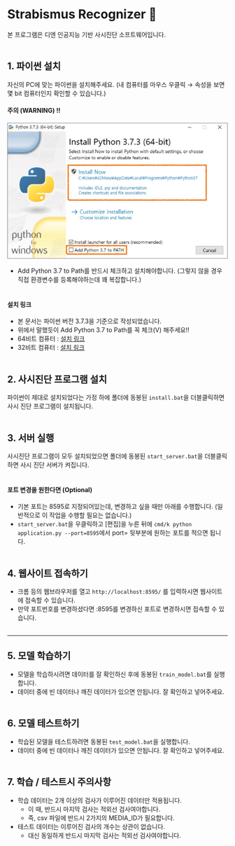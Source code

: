 ﻿# Strabismus Recognizer 👀
본 프로그램은 디엔 인공지능 기반 사시진단 소프트웨어입니다.
<br><br>

## 1. 파이썬 설치
자신의 PC에 맞는 파이썬을 설치해주세요. (내 컴퓨터를 마우스 우클릭 → 속성을 보면 몇 bit 컴퓨터인지 확인할 수 있습니다.)

#### 주의 (WARNING) !!
![](image/0.jpg)
- Add Python 3.7 to Path를 반드시 체크하고 설치해야합니다. (그렇지 않을 경우 직접 환경변수를 등록해야하는데 꽤 복잡합니다.)
<br><br>

#### 설치 링크 
- 본 문서는 파이썬 버전 3.7.3을 기준으로 작성되었습니다.
- 위에서 말했듯이 Add Python 3.7 to Path를 꼭 체크(V) 해주세요!!
- 64비트 컴퓨터 : [설치 링크](https://www.python.org/ftp/python/3.7.3/python-3.7.3-amd64.exe)
- 32비트 컴퓨터 : [설치 링크](https://www.python.org/ftp/python/3.7.3/python-3.7.3.exe)
<br><br>

## 2. 사시진단 프로그램 설치
파이썬이 제대로 설치되었다는 가정 하에 폴더에 동봉된 `install.bat`을 더블클릭하면 사시 진단 프로그램이 설치됩니다.
<br><br>

## 3. 서버 실행
사시진단 프로그램이 모두 설치되었으면 폴더에 동봉된 `start_server.bat`을 더블클릭하면 사시 진단 서버가 켜집니다.
<br><br>

#### 포트 변경을 원한다면 (Optional)
- 기본 포트는 8595로 지정되어있는데, 변경하고 싶을 때만 아래를 수행합니다. (일반적으로 이 작업을 수행할 필요는 없습니다.)
- `start_server.bat`을 우클릭하고 [편집]을 누른 뒤에 `cmd/k python application.py --port=8595`에서 port= 뒷부분에 원하는 포트를 적으면 됩니다.
<br><br>

## 4. 웹사이트 접속하기
- 크롬 등의 웹브라우저를 열고 `http://localhost:8595/` 를 입력하시면 웹사이트에 접속할 수 있습니다.
- 만약 포트번호를 변경하셨다면 :8595를 변경하신 포트로 변경하시면 접속할 수 있습니다.
<br><br>

---

## 5. 모델 학습하기
- 모델을 학습하시려면 데이터를 잘 확인하신 후에 동봉된 `train_model.bat`를 실행합니다.
- 데이터 중에 빈 데이터나 깨진 데이터가 있으면 안됩니다. 잘 확인하고 넣어주세요.
<br><br>

## 6. 모델 테스트하기
- 학습된 모델을 테스트하려면 동봉된 `test_model.bat`을 실행합니다.
- 데이터 중에 빈 데이터나 깨진 데이터가 있으면 안됩니다. 잘 확인하고 넣어주세요.
<br><br>

## 7. 학습 / 테스트시 주의사항
- 학습 데이터는 2개 이상의 검사가 이루어진 데이터만 적용됩니다.
  - 이 때, 반드시 마지막 검사는 적외선 검사여야합니다.
  - 즉, csv 파일에 반드시 2가지의 MEDIA_ID가 필요합니다.
- 테스트 데이터는 이루어진 검사의 개수는 상관이 없습니다.
  - 대신 동일하게 반드시 마지막 검사는 적외선 검사여야합니다.